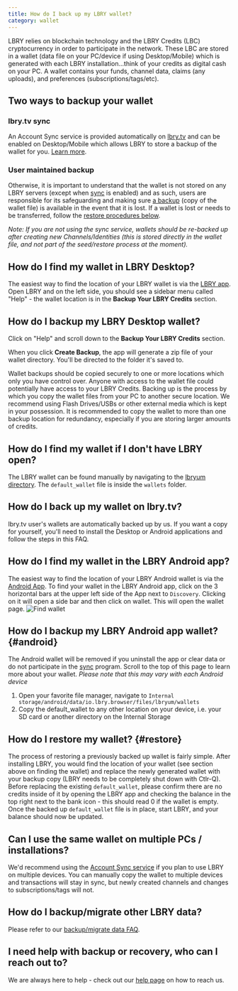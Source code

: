 ```yaml
---
title: How do I back up my LBRY wallet?
category: wallet
---
```


LBRY relies on blockchain technology and the LBRY Credits (LBC) cryptocurrency in order to participate in the network. These LBC are stored in a wallet (data file on your PC/device if using Desktop/Mobile) which is generated with each LBRY installation...think of your credits as digital cash on your PC. A wallet contains your funds, channel data, claims (any uploads), and preferences (subscriptions/tags/etc).

## Two ways to backup your wallet

### lbry.tv sync

An Account Sync service is provided automatically on [lbry.tv](https://lbry.tv) and can be enabled on Desktop/Mobile which allows LBRY to store a backup of the wallet for you. [Learn more](/faq/account-sync).

### User maintained backup

Otherwise, it is important to understand that the wallet is not stored on any LBRY servers (except when [sync](#sync) is enabled) and as such, users are responsible for its safeguarding and making sure [a backup](/faq/how-to-backup-wallet) (copy of the wallet file) is available in the event that it is lost. If a wallet is lost or needs to be transferred, follow the [restore procedures below](#restore).

_Note: If you are not using the sync service, wallets should be re-backed up after creating new Channels/Identities (this is stored directly in the wallet file, and not part of the seed/restore process at the moment)._

## How do I find my wallet in LBRY Desktop?

The easiest way to find the location of your LBRY wallet is via the [LBRY app](/get). Open LBRY and on the left side, you should see a sidebar menu called "Help" - the wallet location is in the **Backup Your LBRY Credits** section.

## How do I backup my LBRY Desktop wallet?

Click on "Help" and scroll down to the **Backup Your LBRY Credits** section.

When you click **Create Backup**, the app will generate a zip file of your wallet directory. You'll be directed to the folder it's saved to.

Wallet backups should be copied securely to one or more locations which only you have control over. Anyone with access to the wallet file could potentially have access to your LBRY Credits. Backing up is the process by which you copy the wallet files from your PC to another secure location. We recommend using Flash Drives/USBs or other external media which is kept in your possession. It is recommended to copy the wallet to more than one backup location for redundancy, especially if you are storing larger amounts of credits.

## How do I find my wallet if I don't have LBRY open?

The LBRY wallet can be found manually by navigating to the [lbryum directory](/faq/lbry-directories). The `default_wallet` file is inside the `wallets` folder.

## How do I back up my wallet on lbry.tv?

lbry.tv user's wallets are automatically backed up by us. If you want a copy for yourself, you'll need to install the Desktop or Android applications and follow the steps in this FAQ.

## How do I find my wallet in the LBRY Android app?

The easiest way to find the location of your LBRY Android wallet is via the [Android App](https://play.google.com/store/apps/details?id=io.lbry.browser). To find your wallet in the LBRY Android app, click on the 3 horizontal bars at the upper left side of the App next to `Discovery`. Clicking on it will open a side bar and then click on wallet. This will open the wallet page.
![Find wallet](https://spee.ch/b3535b68750ad69c48566cb028c67d323d1fdeb9/walli.jpg)

## How do I backup my LBRY Android app wallet? {#android}

The Android wallet will be removed if you uninstall the app or clear data or do not participate in the [sync](#sync) program. Scroll to the top of this page to learn more about your wallet.
_Please note that this may vary with each Android device_

1. Open your favorite file manager, navigate to `Internal storage/android/data/io.lbry.browser/files/lbryum/wallets`
2. Copy the default_wallet to any other location on your device, i.e. your SD card or another directory on the Internal Storage

## How do I restore my wallet? {#restore}

The process of restoring a previously backed up wallet is fairly simple. After installing LBRY, you would find the location of your wallet (see section above on finding the wallet) and replace the newly generated wallet with your backup copy (LBRY needs to be completely shut down with Ctlr-Q). Before replacing the existing `default_wallet`, please confirm there are no credits inside of it by opening the LBRY app and checking the balance in the top right next to the bank icon - this should read 0 if the wallet is empty. Once the backed up `default_wallet` file is in place, start LBRY, and your balance should now be updated.

## Can I use the same wallet on multiple PCs / installations?

We'd recommend using the [Account Sync service](/faq/account-sync) if you plan to use LBRY on multiple devices. You can manually copy the wallet to multiple devices and transactions will stay in sync, but newly created channels and changes to subscriptions/tags will not.

## How do I backup/migrate other LBRY data?

Please refer to our [backup/migrate data FAQ](https://lbry.com/faq/backup-data).

## I need help with backup or recovery, who can I reach out to?

We are always here to help - check out our [help page](/faq/support) on how to reach us.
